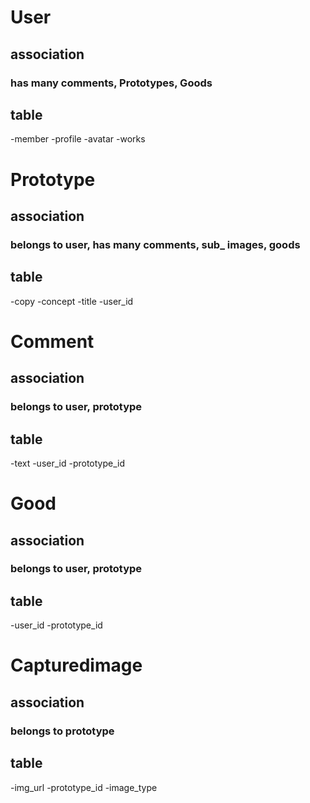 # User
## association
### has many comments, Prototypes, Goods
## table
-member
-profile
-avatar
-works

# Prototype
## association
### belongs to user, has many comments, sub_ images, goods
## table
-copy
-concept
-title
-user_id

# Comment
## association
### belongs to user, prototype
## table
-text
-user_id
-prototype_id

# Good
## association
### belongs to user, prototype
## table
-user_id
-prototype_id

# Capturedimage
## association
### belongs to prototype
## table
-img_url
-prototype_id
-image_type


